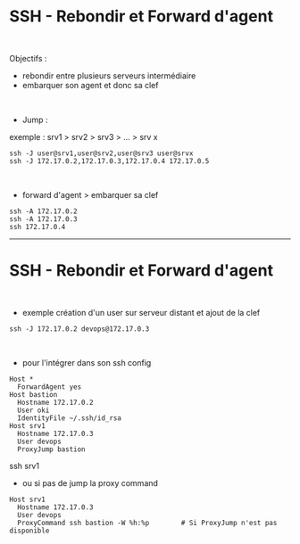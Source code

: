# SSH - Rebondir et Forward d'agent


<br>

Objectifs :
- rebondir entre plusieurs serveurs intermédiaire
- embarquer son agent et donc sa clef

<br>

* Jump :

exemple : srv1 > srv2 > srv3 > ... > srv x

```
ssh -J user@srv1,user@srv2,user@srv3 user@srvx
ssh -J 172.17.0.2,172.17.0.3,172.17.0.4 172.17.0.5
```

<br>

* forward d'agent > embarquer sa clef

```
ssh -A 172.17.0.2
ssh -A 172.17.0.3
ssh 172.17.0.4
```

-------------------------------------------------------------------

# SSH - Rebondir et Forward d'agent


<br>

* exemple création d'un user sur serveur distant et ajout de la clef

```
ssh -J 172.17.0.2 devops@172.17.0.3
```

<br>

* pour l'intégrer dans son ssh config

```
Host *
  ForwardAgent yes
Host bastion
  Hostname 172.17.0.2
  User oki
  IdentityFile ~/.ssh/id_rsa
Host srv1
  Hostname 172.17.0.3
  User devops
  ProxyJump bastion
```

ssh srv1


* ou si pas de jump la proxy command

```
Host srv1
  Hostname 172.17.0.3
  User devops
  ProxyCommand ssh bastion -W %h:%p        # Si ProxyJump n'est pas disponible
```
